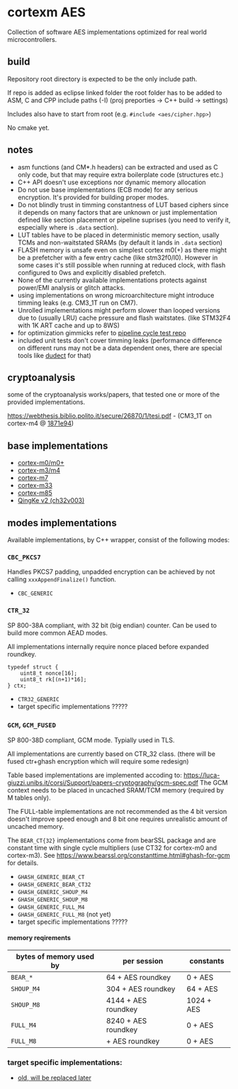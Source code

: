 # cortexm AES

Collection of software AES implementations optimized for real world microcontrollers.

## build

Repository root directory is expected to be the only include path.

If repo is added as eclipse linked folder the root folder has to be added to ASM, C and CPP include paths (-I)
(proj preporties -> C++ build -> settings)

Includes also have to start from root (e.g. `#include <aes/cipher.hpp>`)

No cmake yet.

## notes

- asm functions (and CM*.h headers) can be extracted and used as C only code, but that may require extra boilerplate code (structures etc.)
- C++ API doesn't use exceptions nor dynamic memory allocation
- Do not use base implementations (ECB mode) for any serious encryption. It's provided for building proper modes.
- Do not blindly trust in timming constantness of LUT based ciphers since it depends on many factors that are 
unknown or just implementation defined like section placement or pipeline suprises (you need to verify it, especially where is `.data` 
section).
- LUT tables have to be placed in deterministic memory section, usally TCMs and non-waitstated SRAMs (by default it lands in `.data` section)
- FLASH memory is unsafe even on simplest cortex m0(+) as there might be a prefetcher with a few entry cache (like stm32f0/l0).
However in some cases it's still possible when running at reduced clock, with flash configured to 0ws and explicitly disabled prefetch.
- None of the currently available implementations protects against power/EMI analysis or glitch attacks.
- using implementations on wrong microarchitecture might introduce timming leaks (e.g. CM3_1T run on CM7).
- Unrolled implementations might perform slower than looped versions due to (usually LRU) cache pressure and flash waitstates. (like STM32F4 with 1K ART cache and up to 8WS)
- for optimization gimmicks refer to [pipeline cycle test repo](https://github.com/jnk0le/random/tree/master/pipeline%20cycle%20test)
- included unit tests don't cover timming leaks (performance difference on different runs may not be a data dependent ones,
there are special tools like [dudect](https://eprint.iacr.org/2016/1123.pdf) for that)

## cryptoanalysis 

some of the cryptoanalysis works/papers, that tested one or more of the provided implementations.

https://webthesis.biblio.polito.it/secure/26870/1/tesi.pdf - (CM3_1T on cortex-m4 @ [1871e94](https://github.com/jnk0le/cortexm-AES/tree/1871e94c9c74e95fbfd9a5682b14941878ca2adb))

## base implementations

- [cortex-m0/m0+](doc/aes/CM0_details.md)
- [cortex-m3/m4](doc/aes/CM3_CM4_details.md)
- [cortex-m7](doc/aes/CM7_details.md)
- [cortex-m33](doc/aes/CM33_details.md)
- [cortex-m85](doc/aes/CM85_details.md)
- [QingKe v2 (ch32v003)](doc/aes/QKv2_details.md)

## modes implementations

Available implementations, by C++ wrapper, consist of the following modes: 

### `CBC_PKCS7`

Handles PKCS7 padding, unpadded encryption can be achieved by not calling `xxxAppendFinalize()` function.

- `CBC_GENERIC`

### `CTR_32`

SP 800-38A compliant, with 32 bit (big endian) counter.
Can be used to build more common AEAD modes.

All implementations internally require nonce placed before expanded roundkey.

```
typedef struct {
    uint8_t nonce[16];
    uint8_t rk[(n+1)*16];
} ctx;
```

- `CTR32_GENERIC`
- target specific implementations ?????


### `GCM`, `GCM_FUSED`

SP 800-38D compliant, GCM mode. Typially used in TLS.

All implementations are currently based on CTR_32 class. (there will be fused ctr+ghash encryption which will require some redesign)

Table based implementations are implemented accoding to:
https://luca-giuzzi.unibs.it/corsi/Support/papers-cryptography/gcm-spec.pdf
The GCM context needs to be placed in uncached SRAM/TCM memory (required by M tables only).

The FULL-table implementations are not recommended as the 4 bit version doesn't improve speed enough
and 8 bit one requires unrealistic amount of uncached memory.

The `BEAR_CT{32}` implementations come from bearSSL package and are constant time with
single cycle multipliers (use CT32 for cortex-m0 and cortex-m3).
See https://www.bearssl.org/constanttime.html#ghash-for-gcm for details.


- `GHASH_GENERIC_BEAR_CT`
- `GHASH_GENERIC_BEAR_CT32`
- `GHASH_GENERIC_SHOUP_M4`
- `GHASH_GENERIC_SHOUP_M8`
- `GHASH_GENERIC_FULL_M4`
- `GHASH_GENERIC_FULL_M8` (not yet)
- target specific implementations ?????

#### memory reqirements

| bytes of memory used by | per session | constants |
|-------------------------|-------------|-----------|
| `BEAR_*`          | 64 + AES roundkey | 0 + AES   |
| `SHOUP_M4`       | 304 + AES roundkey | 64 + AES  |
| `SHOUP_M8`       | 4144 + AES roundkey | 1024 + AES |
| `FULL_M4`        | 8240 + AES roundkey | 0 + AES    |
| `FULL_M8`        |  + AES roundkey | 0 + AES    |




### target specific implementations:


- [old, will be replaced later](doc/aes/modes_old.md)